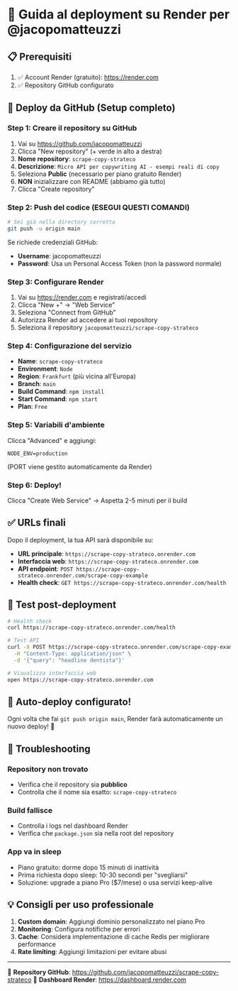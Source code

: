 # 🚀 Guida al deployment su Render per @jacopomatteuzzi

## 📋 Prerequisiti

1. ✅ Account Render (gratuito): https://render.com
2. ✅ Repository GitHub configurato

## 🔧 Deploy da GitHub (Setup completo)

### Step 1: Creare il repository su GitHub
1. Vai su https://github.com/jacopomatteuzzi
2. Clicca "New repository" (+ verde in alto a destra)
3. **Nome repository**: `scrape-copy-strateco`
4. **Descrizione**: `Micro API per copywriting AI - esempi reali di copy`
5. Seleziona **Public** (necessario per piano gratuito Render)
6. **NON** inizializzare con README (abbiamo già tutto)
7. Clicca "Create repository"

### Step 2: Push del codice (ESEGUI QUESTI COMANDI)
```bash
# Sei già nella directory corretta
git push -u origin main
```

Se richiede credenziali GitHub:
- **Username**: jacopomatteuzzi
- **Password**: Usa un Personal Access Token (non la password normale)

### Step 3: Configurare Render
1. Vai su https://render.com e registrati/accedi
2. Clicca "New +" → "Web Service"
3. Seleziona "Connect from GitHub"
4. Autorizza Render ad accedere ai tuoi repository
5. Seleziona il repository `jacopomatteuzzi/scrape-copy-strateco`

### Step 4: Configurazione del servizio
- **Name**: `scrape-copy-strateco`
- **Environment**: `Node`
- **Region**: `Frankfurt` (più vicina all'Europa)
- **Branch**: `main`
- **Build Command**: `npm install`
- **Start Command**: `npm start`
- **Plan**: `Free`

### Step 5: Variabili d'ambiente
Clicca "Advanced" e aggiungi:
```
NODE_ENV=production
```
(PORT viene gestito automaticamente da Render)

### Step 6: Deploy!
Clicca "Create Web Service" → Aspetta 2-5 minuti per il build

## ✅ URLs finali

Dopo il deployment, la tua API sarà disponibile su:
- **URL principale**: `https://scrape-copy-strateco.onrender.com`
- **Interfaccia web**: `https://scrape-copy-strateco.onrender.com`
- **API endpoint**: `POST https://scrape-copy-strateco.onrender.com/scrape-copy-example`
- **Health check**: `GET https://scrape-copy-strateco.onrender.com/health`

## 🧪 Test post-deployment

```bash
# Health check
curl https://scrape-copy-strateco.onrender.com/health

# Test API
curl -X POST https://scrape-copy-strateco.onrender.com/scrape-copy-example \
  -H "Content-Type: application/json" \
  -d '{"query": "headline dentista"}'

# Visualizza interfaccia web
open https://scrape-copy-strateco.onrender.com
```

## 🔄 Auto-deploy configurato!

Ogni volta che fai `git push origin main`, Render farà automaticamente un nuovo deploy! 🎉

## 🐛 Troubleshooting

### Repository non trovato
- Verifica che il repository sia **pubblico**
- Controlla che il nome sia esatto: `scrape-copy-strateco`

### Build fallisce
- Controlla i logs nel dashboard Render
- Verifica che `package.json` sia nella root del repository

### App va in sleep
- Piano gratuito: dorme dopo 15 minuti di inattività
- Prima richiesta dopo sleep: 10-30 secondi per "svegliarsi"
- Soluzione: upgrade a piano Pro ($7/mese) o usa servizi keep-alive

## 💡 Consigli per uso professionale

1. **Custom domain**: Aggiungi dominio personalizzato nel piano Pro
2. **Monitoring**: Configura notifiche per errori
3. **Cache**: Considera implementazione di cache Redis per migliorare performance
4. **Rate limiting**: Aggiungi limitazioni per evitare abusi

---

🎯 **Repository GitHub**: https://github.com/jacopomatteuzzi/scrape-copy-strateco
🚀 **Dashboard Render**: https://dashboard.render.com 